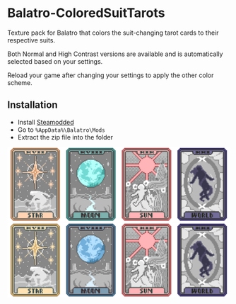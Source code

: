 # Balatro-ColoredSuitTarots

Texture pack for Balatro that colors the suit-changing tarot cards to their respective suits.

Both Normal and High Contrast versions are available and is automatically selected based on your settings.

Reload your game after changing your settings to apply the other color scheme.

## Installation
- Install [Steamodded](https://github.com/Steamopollys/Steamodded?tab=readme-ov-file#installation)
- Go to `%AppData%\Balatro\Mods`
- Extract the zip file into the folder

![Normal Version](https://raw.githubusercontent.com/ywssp/Balatro-ColoredSuitTarots/main/dev/Converter%20Tarots%20Normal.png)
![High Contrast Version](https://raw.githubusercontent.com/ywssp/Balatro-ColoredSuitTarots/main/dev/Converter%20Tarots%20High%20Contrast.png)

